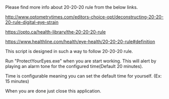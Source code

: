 Please find more info about 20-20-20 rule from the below links.

http://www.optometrytimes.com/editors-choice-opt/deconstructing-20-20-20-rule-digital-eye-strain

https://opto.ca/health-library/the-20-20-20-rule

https://www.healthline.com/health/eye-health/20-20-20-rule#definition


This script is designed in such a way to follow 20-20-20 rule.

Run "ProtectYourEyes.exe" when you are start working. This will alert by playing an alarm tone for the configured time(Default 20 minutes). 

Time is configurable meaning you can set the default time for yourself. (Ex: 15 minutes)

When you are done just close this application. 
